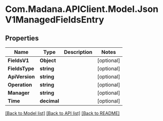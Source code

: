 
# Com.Madana.APIClient.Model.JsonV1ManagedFieldsEntry

## Properties

Name | Type | Description | Notes
------------ | ------------- | ------------- | -------------
**FieldsV1** | **Object** |  | [optional] 
**FieldsType** | **string** |  | [optional] 
**ApiVersion** | **string** |  | [optional] 
**Operation** | **string** |  | [optional] 
**Manager** | **string** |  | [optional] 
**Time** | **decimal** |  | [optional] 

[[Back to Model list]](../README.md#documentation-for-models)
[[Back to API list]](../README.md#documentation-for-api-endpoints)
[[Back to README]](../README.md)

